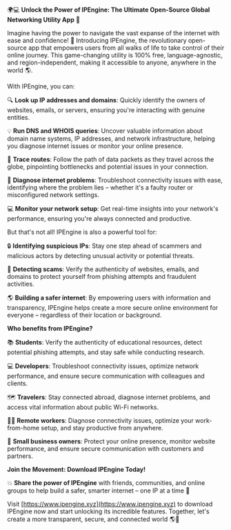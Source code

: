 🌍💻 **Unlock the Power of IPEngine: The Ultimate Open-Source Global Networking Utility App** 🚀

Imagine having the power to navigate the vast expanse of the internet with ease and confidence! 💪 Introducing IPEngine, the revolutionary open-source app that empowers users from all walks of life to take control of their online journey. This game-changing utility is 100% free, language-agnostic, and region-independent, making it accessible to anyone, anywhere in the world 🌎.

With IPEngine, you can:

🔍 **Look up IP addresses and domains**: Quickly identify the owners of websites, emails, or servers, ensuring you're interacting with genuine entities.

💡 **Run DNS and WHOIS queries**: Uncover valuable information about domain name systems, IP addresses, and network infrastructure, helping you diagnose internet issues or monitor your online presence.

📍 **Trace routes**: Follow the path of data packets as they travel across the globe, pinpointing bottlenecks and potential issues in your connection.

🔧 **Diagnose internet problems**: Troubleshoot connectivity issues with ease, identifying where the problem lies – whether it's a faulty router or misconfigured network settings.

💻 **Monitor your network setup**: Get real-time insights into your network's performance, ensuring you're always connected and productive.

But that's not all! IPEngine is also a powerful tool for:

🔒 **Identifying suspicious IPs**: Stay one step ahead of scammers and malicious actors by detecting unusual activity or potential threats.

💸 **Detecting scams**: Verify the authenticity of websites, emails, and domains to protect yourself from phishing attempts and fraudulent activities.

🌎 **Building a safer internet**: By empowering users with information and transparency, IPEngine helps create a more secure online environment for everyone – regardless of their location or background.

**Who benefits from IPEngine?**

📚 **Students**: Verify the authenticity of educational resources, detect potential phishing attempts, and stay safe while conducting research.

💻 **Developers**: Troubleshoot connectivity issues, optimize network performance, and ensure secure communication with colleagues and clients.

🗺️ **Travelers**: Stay connected abroad, diagnose internet problems, and access vital information about public Wi-Fi networks.

👩‍💼 **Remote workers**: Diagnose connectivity issues, optimize your work-from-home setup, and stay productive from anywhere.

🏢 **Small business owners**: Protect your online presence, monitor website performance, and ensure secure communication with customers and partners.

**Join the Movement: Download IPEngine Today!**

💥 **Share the power of IPEngine** with friends, communities, and online groups to help build a safer, smarter internet – one IP at a time 🚀

Visit [https://www.ipengine.xyz](https://www.ipengine.xyz) to download IPEngine now and start unlocking its incredible features. Together, let's create a more transparent, secure, and connected world 🌎💖